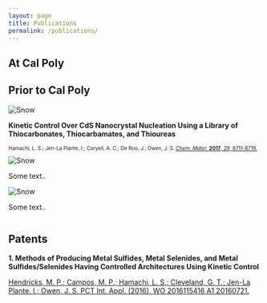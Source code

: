 ```yaml
---
layout: page
title: Publications
permalink: /publications/
---
```


<h2>At Cal Poly</h2>

<h2>Prior to Cal Poly</h2>

<div class="row">
   <div class="column left">
     <img src="https://lesliehamachi.github.io/images/Logo.png" alt="Snow">
   </div>
   <div class="column right">
     <p style="font-size: 14px; font-weight: bold">Kinetic Control Over CdS Nanocrystal Nucleation Using a Library of Thiocarbonates, Thiocarbamates, and Thioureas</p>
     <p style="font-size: 10px;">Hamachi, L. S.; Jen-La Plante, I.; Coryell, A. C.; De Roo, J.; Owen, J. S. <a href="https://pubs.acs.org/doi/abs/10.1021/acs.chemmater.7b02861"><em>Chem. Mater.</em> <b>2017</b>, <em>29</em>, 8711-8719.</a></p>
   </div>
</div>


<div class="row">
  <div class="column left">
     <img src="https://lesliehamachi.github.io/images/Logo.png" alt="Snow">
  </div>
  <div class="column right">
    <p>Some text..</p>
  </div>
</div>

<div class="row">
  <div class="column left">
     <img src="https://lesliehamachi.github.io/images/Logo.png" alt="Snow">
  </div>
  <div class="column right">
    <p>Some text..</p>
  </div>
</div>


<h2> Patents</h2>
<p style="font-size: 14px; font-weight: bold">1. Methods of Producing Metal Sulfides, Metal Selenides, and Metal Sulfides/Selenides Having Controlled Architectures Using Kinetic Control</p>
<a href="https://patents.google.com/patent/WO2016115416A1/en">Hendricks, M. P.; Campos, M. P.; Hamachi, L. S.; Cleveland, G. T.; Jen-La Plante, I.; Owen, J. S. PCT Int. Appl. (2016), WO 2016115416 A1 20160721.</a>
